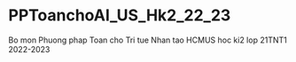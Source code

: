 # PPToanchoAI_US_Hk2_22_23
Bo mon Phuong phap Toan cho Tri tue Nhan tao HCMUS hoc ki2 lop 21TNT1 2022-2023

